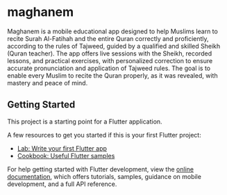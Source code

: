 # maghanem

Maghanem is a mobile educational app designed to help Muslims learn to recite Surah Al-Fatihah and the entire Quran correctly and proficiently, according to the rules of Tajweed, guided by a qualified and skilled Sheikh (Quran teacher). The app offers live sessions with the Sheikh, recorded lessons, and practical exercises, with personalized correction to ensure accurate pronunciation and application of Tajweed rules. The goal is to enable every Muslim to recite the Quran properly, as it was revealed, with mastery and peace of mind.

## Getting Started

This project is a starting point for a Flutter application.

A few resources to get you started if this is your first Flutter project:

- [Lab: Write your first Flutter app](https://docs.flutter.dev/get-started/codelab)
- [Cookbook: Useful Flutter samples](https://docs.flutter.dev/cookbook)

For help getting started with Flutter development, view the
[online documentation](https://docs.flutter.dev/), which offers tutorials,
samples, guidance on mobile development, and a full API reference.
